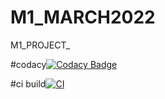 # M1_MARCH2022
M1_PROJECT_

#codacy[![Codacy Badge](https://app.codacy.com/project/badge/Grade/d3b2e79760a242749131a4ccac689898)](https://www.codacy.com/gh/jana1213/M1_MARCH2022/dashboard?utm_source=github.com&amp;utm_medium=referral&amp;utm_content=jana1213/M1_MARCH2022&amp;utm_campaign=Badge_Grade)


#ci
build[![CI](https://github.com/jana1213/M1_MARCH2022/actions/workflows/blank.yml/badge.svg)](https://github.com/jana1213/M1_MARCH2022/actions/workflows/blank.yml)
